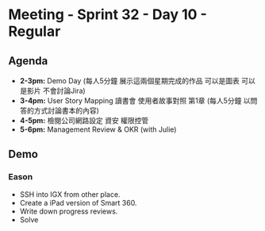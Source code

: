 # Meeting - Sprint 32 - Day 10 - Regular
## Agenda
- **2-3pm:** Demo Day (每人5分鐘 展示這兩個星期完成的作品 可以是圖表 可以是影片 不會討論Jira)
- **3-4pm:** User Story Mapping 讀書會 使用者故事對照  第1章 (每人5分鐘 以問答的方式討論書本的內容)
- **4-5pm:** 檢閱公司網路設定 資安 權限控管
- **5-6pm:** Management Review & OKR (with Julie)

## Demo
### Eason
- SSH into IGX from other place.
- Create a iPad version of Smart 360.
- Write down progress reviews.
- Solve